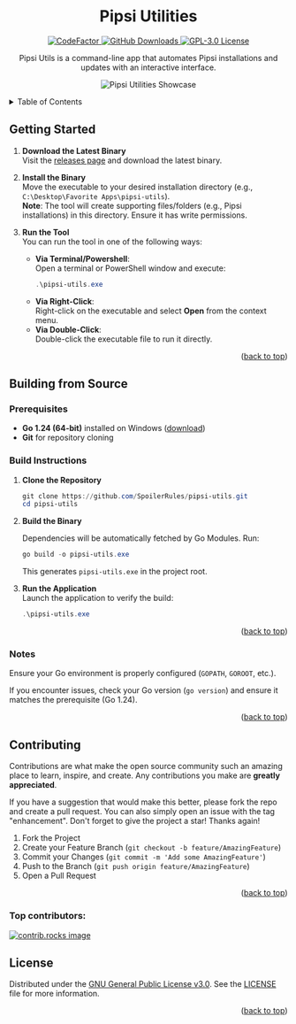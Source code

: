 <a id="readme-top"></a>
<!--suppress HtmlDeprecatedAttribute -->
<h1 align="center">
  <b>Pipsi Utilities</b>
</h1>

<p align="center">
  <a href="https://www.codefactor.io/repository/github/SpoilerRules/pipsi-utils">
    <img src="https://www.codefactor.io/repository/github/SpoilerRules/pipsi-utils/badge" alt="CodeFactor">
  </a>
  <a href="https://github.com/SpoilerRules/pipsi-utils/releases">
    <img src="https://img.shields.io/github/downloads/SpoilerRules/pipsi-utils/total" alt="GitHub Downloads">
  </a>
  <a href="LICENSE">
    <img src="https://img.shields.io/badge/license-GPL--3.0-blue.svg" alt="GPL-3.0 License">
  </a>
</p>

<!--suppress HtmlDeprecatedAttribute -->
<p align="center">
  Pipsi Utils is a command-line app that automates Pipsi installations and updates with an interactive interface.
</p>

<p align="center">
  <img src="https://i.imgur.com/6XMGQqN.gif" alt="Pipsi Utilities Showcase" style="max-width: 100%; height: auto;">
</p>

<details>
  <summary>Table of Contents</summary>
  <ul>
    <li><a href="#getting-started">Getting Started</a></li>
    <li><a href="#building-from-source">Building from Source</a>
      <ul>
        <li><a href="#prerequisites">Prerequisites</a></li>
        <li><a href="#build-instructions">Build Instructions</a></li>
        <li><a href="#notes">Notes</a></li>
      </ul>
    </li>
    <li><a href="#contributing">Contributing</a></li>
    <li><a href="#license">License</a></li>
  </ul>
</details>

## Getting Started

1. **Download the Latest Binary**  
   Visit the [releases page](https://github.com/SpoilerRules/pipsi-utils/releases/latest) and download the latest binary.

2. **Install the Binary**  
   Move the executable to your desired installation directory (e.g., `C:\Desktop\Favorite Apps\pipsi-utils`).  
   **Note**: The tool will create supporting files/folders (e.g., Pipsi installations) in this directory. Ensure it has write permissions.

3. **Run the Tool**  
   You can run the tool in one of the following ways:
    - **Via Terminal/Powershell**:  
      Open a terminal or PowerShell window and execute:
      ```powershell
      .\pipsi-utils.exe
      ```  
    - **Via Right-Click**:  
      Right-click on the executable and select **Open** from the context menu.
    - **Via Double-Click**:  
      Double-click the executable file to run it directly.

<p align="right">(<a href="#readme-top">back to top</a>)</p>


## Building from Source

### Prerequisites
- **Go 1.24 (64-bit)** installed on Windows ([download](https://go.dev/dl/))
- **Git** for repository cloning

### Build Instructions

1. **Clone the Repository**
   ```powershell
   git clone https://github.com/SpoilerRules/pipsi-utils.git
   cd pipsi-utils
   ```
2. **Build the Binary**

   Dependencies will be automatically fetched by Go Modules. Run:
   ```powershell
   go build -o pipsi-utils.exe
   ```
   This generates `pipsi-utils.exe` in the project root.

3. **Run the Application**  
   Launch the application to verify the build:
   ```powershell
   .\pipsi-utils.exe
   ```

<p align="right">(<a href="#readme-top">back to top</a>)</p>

### Notes
Ensure your Go environment is properly configured (`GOPATH`, `GOROOT`, etc.).

If you encounter issues, check your Go version (`go version`) and ensure it matches the prerequisite (Go 1.24).

<p align="right">(<a href="#readme-top">back to top</a>)</p>

## Contributing

Contributions are what make the open source community such an amazing place to learn, inspire, and create. Any contributions you make are **greatly appreciated**.

If you have a suggestion that would make this better, please fork the repo and create a pull request. You can also simply open an issue with the tag "enhancement".
Don't forget to give the project a star! Thanks again!

1. Fork the Project
2. Create your Feature Branch (`git checkout -b feature/AmazingFeature`)
3. Commit your Changes (`git commit -m 'Add some AmazingFeature'`)
4. Push to the Branch (`git push origin feature/AmazingFeature`)
5. Open a Pull Request

<p align="right">(<a href="#readme-top">back to top</a>)</p>

### Top contributors:

<a href="https://github.com/SpoilerRules/pipsi-utils/graphs/contributors">
  <img src="https://contrib.rocks/image?repo=SpoilerRules/pipsi-utils" alt="contrib.rocks image" />
</a>

## License

Distributed under the [GNU General Public License v3.0](https://www.gnu.org/licenses/gpl-3.0.en.html). See the [LICENSE](LICENSE) file for more information.

<p align="right">(<a href="#readme-top">back to top</a>)</p>